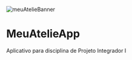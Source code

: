 ![meuAtelieBanner](https://user-images.githubusercontent.com/87739902/234084819-caf235a5-a73d-4cb1-b66b-67a0d44cd520.png)
# MeuAtelieApp
Aplicativo para disciplina de Projeto Integrador I
